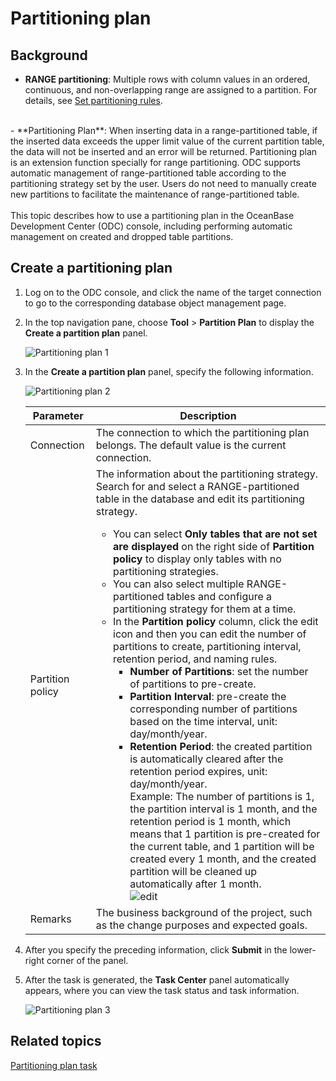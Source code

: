 # Partitioning plan

## **Background**

- **RANGE partitioning**: Multiple rows with column values in an ordered, continuous, and non-overlapping range are assigned to a partition. For details, see [Set partitioning rules](../10.client-odc-database-objects/1.client-odc-table-objects/2.client-odc-create-a-table.md).
<br>
- **Partitioning Plan**: When inserting data in a range-partitioned table, if the inserted data exceeds the upper limit value of the current partition table, the data will not be inserted and an error will be returned. Partitioning plan is an extension function specially for range partitioning. ODC supports automatic management of range-partitioned table according to the partitioning strategy set by the user. Users do not need to manually create new partitions to facilitate the maintenance of range-partitioned table.
<br><br>
This topic describes how to use a partitioning plan in the OceanBase Development Center (ODC) console, including performing automatic management on created and dropped table partitions.

## **Create a partitioning plan**

1. Log on to the ODC console, and click the name of the target connection to go to the corresponding database object management page.

2. In the top navigation pane, choose **Tool** > **Partition Plan** to display the **Create a partition plan** panel.


   ![Partitioning plan 1](https://obbusiness-private.oss-cn-shanghai.aliyuncs.com/doc/img/odc/400/%E5%88%86%E5%8C%BA%E8%AE%A1%E5%88%921-EN.png)

3. In the **Create a partition plan** panel, specify the following information.

   ![Partitioning plan 2](https://obbusiness-private.oss-cn-shanghai.aliyuncs.com/doc/img/odc/400/%E5%88%86%E5%8C%BA%E5%92%8C%E5%BD%B1%E5%AD%90%E8%A1%A8/%E5%88%86%E5%8C%BA%E8%AE%A1%E5%88%92-2-EN.png)

   | **Parameter** | **Description** |
   |---------|-----------------------------------------------------------------------------------------------------------------------------------------------------------------------------------------------------------------------------------------------------------------------------------------------------|
   | Connection | The connection to which the partitioning plan belongs. The default value is the current connection.  |
   | Partition policy | The information about the partitioning strategy. Search for and select a RANGE-partitioned table in the database and edit its partitioning strategy.  <ul><li> You can select **Only tables that are not set are displayed** on the right side of **Partition policy** to display only tables with no partitioning strategies.  </li><li> You can also select multiple RANGE-partitioned tables and configure a partitioning strategy for them at a time. </li><li> In the **Partition policy** column, click the edit icon and then you can edit the number of partitions to create, partitioning interval, retention period, and naming rules. <ul><li> **Number of Partitions**: set the number of partitions to pre-create.</li><li> **Partition Interval**: pre-create the corresponding number of partitions based on the time interval, unit: day/month/year.</li><li> **Retention Period**: the created partition is automatically cleared after the retention period expires, unit: day/month/year. <br> Example: The number of partitions is 1, the partition interval is 1 month, and the retention period is 1 month, which means that 1 partition is pre-created for the current table, and 1 partition will be created every 1 month, and the created partition will be cleaned up automatically after 1 month. <br> ![edit](https://obbusiness-private.oss-cn-shanghai.aliyuncs.com/doc/img/odc/400/%E5%88%86%E5%8C%BA%E5%92%8C%E5%BD%B1%E5%AD%90%E8%A1%A8/%E5%88%86%E5%8C%BA%E8%AE%A1%E5%88%92-edit-3-EN.png)</li></ul></li></ul> |
   | Remarks | The business background of the project, such as the change purposes and expected goals.  |

4. After you specify the preceding information, click **Submit** in the lower-right corner of the panel.

5. After the task is generated, the **Task Center** panel automatically appears, where you can view the task status and task information.

   ![Partitioning plan 3](https://obbusiness-private.oss-cn-shanghai.aliyuncs.com/doc/img/odc/400/%E5%88%86%E5%8C%BA%E5%92%8C%E5%BD%B1%E5%AD%90%E8%A1%A8/%E5%AE%A2%E6%88%B7%E7%AB%AF-%E5%88%86%E5%8C%BA%E8%AE%A1%E5%88%92%E5%88%97%E8%A1%A83-EN.png)


**Related topics**
-------------------------


[Partitioning plan task](../../7.client-odc-user-guide/8.client-odc-task-management/6.client-odc-partition-scheme-task.md)